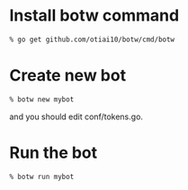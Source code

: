 # Install botw command
```sh
% go get github.com/otiai10/botw/cmd/botw
```

# Create new bot
```sh
% botw new mybot
```
and you should edit conf/tokens.go.

# Run the bot
```sh
% botw run mybot
```
